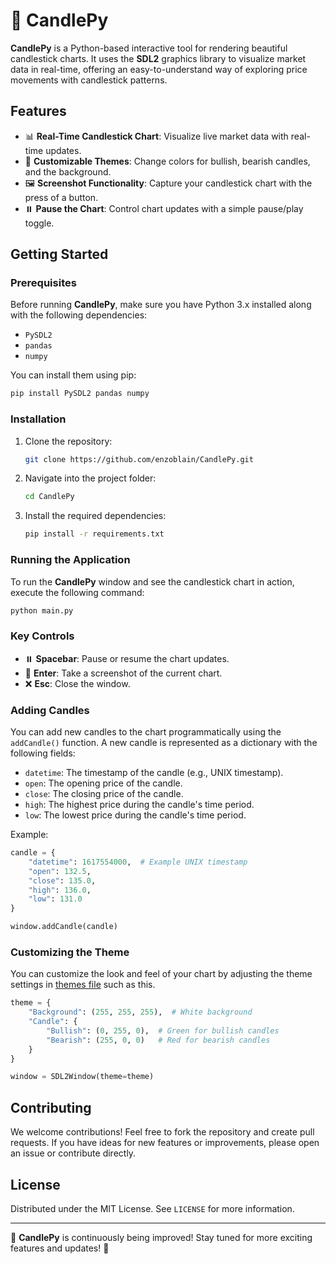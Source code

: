 
# 🌟 CandlePy

**CandlePy** is a Python-based interactive tool for rendering beautiful candlestick charts. It uses the **SDL2** graphics library to visualize market data in real-time, offering an easy-to-understand way of exploring price movements with candlestick patterns.

## Features
- 📊 **Real-Time Candlestick Chart**: Visualize live market data with real-time updates.
- 🎨 **Customizable Themes**: Change colors for bullish, bearish candles, and the background.
- 🖼️ **Screenshot Functionality**: Capture your candlestick chart with the press of a button.
- ⏸️ **Pause the Chart**: Control chart updates with a simple pause/play toggle.

## Getting Started

### Prerequisites
Before running **CandlePy**, make sure you have Python 3.x installed along with the following dependencies:
- `PySDL2`
- `pandas`
- `numpy`

You can install them using pip:
```bash
pip install PySDL2 pandas numpy
```

### Installation
1. Clone the repository:
   ```bash
   git clone https://github.com/enzoblain/CandlePy.git
   ```
2. Navigate into the project folder:
   ```bash
   cd CandlePy
   ```
3. Install the required dependencies:
   ```bash
   pip install -r requirements.txt
   ```

### Running the Application
To run the **CandlePy** window and see the candlestick chart in action, execute the following command:
```bash
python main.py
```

### Key Controls
- ⏸️ **Spacebar**: Pause or resume the chart updates.
- 📸 **Enter**: Take a screenshot of the current chart.
- ❌ **Esc**: Close the window.

### Adding Candles
You can add new candles to the chart programmatically using the `addCandle()` function. A new candle is represented as a dictionary with the following fields:
- `datetime`: The timestamp of the candle (e.g., UNIX timestamp).
- `open`: The opening price of the candle.
- `close`: The closing price of the candle.
- `high`: The highest price during the candle's time period.
- `low`: The lowest price during the candle's time period.

Example:
```python
candle = {
    "datetime": 1617554000,  # Example UNIX timestamp
    "open": 132.5,
    "close": 135.0,
    "high": 136.0,
    "low": 131.0
}

window.addCandle(candle)
```

### Customizing the Theme
You can customize the look and feel of your chart by adjusting the theme settings in [themes file](`themes.json`) such as this.
```python
theme = {
    "Background": (255, 255, 255),  # White background
    "Candle": {
        "Bullish": (0, 255, 0),  # Green for bullish candles
        "Bearish": (255, 0, 0)   # Red for bearish candles
    }
}

window = SDL2Window(theme=theme)
```

## Contributing
We welcome contributions! Feel free to fork the repository and create pull requests. If you have ideas for new features or improvements, please open an issue or contribute directly.

## License
Distributed under the MIT License. See `LICENSE` for more information.

---

🚀 **CandlePy** is continuously being improved! Stay tuned for more exciting features and updates! 🌟
